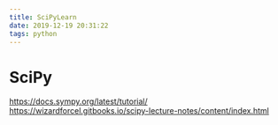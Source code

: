 ```yaml
---
title: SciPyLearn
date: 2019-12-19 20:31:22
tags: python
---
```

# SciPy


https://docs.sympy.org/latest/tutorial/
https://wizardforcel.gitbooks.io/scipy-lecture-notes/content/index.html

